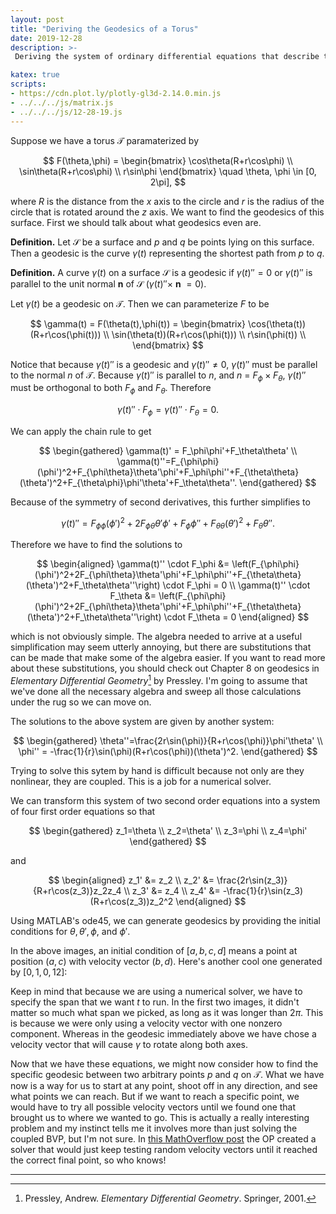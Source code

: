 ```yaml
---
layout: post
title: "Deriving the Geodesics of a Torus"
date: 2019-12-28
description: >-
 Deriving the system of ordinary differential equations that describe the geodesics of a torus.

katex: true
scripts:
- https://cdn.plot.ly/plotly-gl3d-2.14.0.min.js
- ../../../js/matrix.js
- ../../../js/12-28-19.js
---
```


Suppose we have a torus $\mathcal{T}$ paramaterized by

$$
F(\theta,\phi) = \begin{bmatrix}
\cos\theta(R+r\cos\phi) \\
\sin\theta(R+r\cos\phi) \\
r\sin\phi
\end{bmatrix} \quad \theta, \phi \in [0, 2\pi],
$$

<div class="col-10 offset-1" id="torus"></div>

where $R$ is the distance from the $x$ axis to the circle and $r$ is the radius of the circle that is rotated around the $z$ axis. We want to find the geodesics of this surface. First we should talk about what geodesics even are.

**Definition.** Let $\mathcal{S}$ be a surface and $p$ and $q$ be points lying on this surface. Then a geodesic is the curve $\gamma(t)$ representing the shortest path from $p$ to $q$.

**Definition.** A curve $\gamma(t)$ on a surface $\mathcal{S}$ is a geodesic if $\gamma(t)'' = 0$ or $\gamma(t)''$ is parallel to the unit normal **n** of $\mathcal{S}$ ($\gamma(t)'' \times$ **n** $= 0$).

Let $\gamma(t)$ be a geodesic on $\mathcal{T}$. Then we can parameterize $F$ to be

$$
\gamma(t) = F(\theta(t),\phi(t)) = \begin{bmatrix}
\cos(\theta(t))(R+r\cos(\phi(t))) \\
\sin(\theta(t))(R+r\cos(\phi(t))) \\
r\sin(\phi(t)) \\
\end{bmatrix}
$$

Notice that because $\gamma(t)''$ is a geodesic and $\gamma(t)'' \neq 0$, $\gamma(t)''$ must be parallel to the normal *n* of $\mathcal{T}$. Because $\gamma(t)''$ is parallel to *n*, and *n* = $F_\phi \times F_\theta$, $\gamma(t)''$ must be orthogonal to both $F_\phi$ and $F_\theta$. Therefore

$$\gamma(t)'' \cdot F_\phi=\gamma(t)'' \cdot F_\theta=0.$$

We can apply the chain rule to get

$$
\begin{gathered}
\gamma(t)' = F_\phi\phi'+F_\theta\theta' \\
\gamma(t)''=F_{\phi\phi}(\phi')^2+F_{\phi\theta}\theta'\phi'+F_\phi\phi''+F_{\theta\theta}(\theta')^2+F_{\theta\phi}\phi'\theta'+F_\theta\theta''.
\end{gathered}
$$

Because of the symmetry of second derivatives, this further simplifies to

$$\gamma(t)''=F_{\phi\phi}(\phi')^2+2F_{\phi\theta}\theta'\phi'+F_\phi\phi''+F_{\theta\theta}(\theta')^2+F_\theta\theta''.$$

Therefore we have to find the solutions to

$$
\begin{aligned}
\gamma(t)'' \cdot F_\phi &= \left(F_{\phi\phi}(\phi')^2+2F_{\phi\theta}\theta'\phi'+F_\phi\phi''+F_{\theta\theta}(\theta')^2+F_\theta\theta''\right) \cdot F_\phi = 0 \\
\gamma(t)'' \cdot F_\theta &= \left(F_{\phi\phi}(\phi')^2+2F_{\phi\theta}\theta'\phi'+F_\phi\phi''+F_{\theta\theta}(\theta')^2+F_\theta\theta''\right) \cdot F_\theta = 0
\end{aligned}
$$

which is not obviously simple. The algebra needed to arrive at a useful simplification may seem utterly annoying, but there are substitutions that can be made that make some of the algebra easier. If you want to read more about these substitutions, you should check out Chapter 8 on geodesics in _Elementary Differential Geometry_[^1] by Pressley. I'm going to assume that we've done all the necessary algebra and sweep all those calculations under the rug so we can move on.

The solutions to the above system are given by another system:

$$
\begin{gathered}
\theta''=\frac{2r\sin(\phi)}{R+r\cos(\phi)}\phi'\theta' \\
\phi'' = -\frac{1}{r}\sin(\phi)(R+r\cos(\phi))(\theta')^2.
\end{gathered}
$$

Trying to solve this sytem by hand is difficult because not only are they nonlinear, they are coupled. This is a job for a numerical solver.

We can transform this system of two second order equations into a system of four first order equations so that

$$
\begin{gathered}
z_1=\theta \\
z_2=\theta' \\
z_3=\phi \\
z_4=\phi'
\end{gathered}
$$

and

$$
\begin{aligned}
z_1' &= z_2 \\
z_2' &= \frac{2r\sin(z_3)}{R+r\cos(z_3)}z_2z_4 \\
z_3' &= z_4 \\
z_4' &= -\frac{1}{r}\sin(z_3)(R+r\cos(z_3))z_2^2
\end{aligned}
$$

Using MATLAB's ode45, we can generate geodesics by providing the initial conditions for $\theta, \theta', \phi,$ and $\phi'$.

<div class="col-10 offset-1" id="tpGeod"></div>

In the above images, an initial condition of $[a, b, c, d]$ means a point at position $(a,c)$ with velocity vector $(b,d)$. Here's another cool one generated by $[0, 1, 0, 12]$:

<div class="col-10 offset-1" id="longWind"></div>

Keep in mind that because we are using a numerical solver, we have to specify the span that we want $t$ to run. In the first two images, it didn't matter so much what span we picked, as long as it was longer than $2\pi$. This is because we were only using a velocity vector with one nonzero component. Whereas in the geodesic immediately above we have chose a velocity vector that will cause $\gamma$ to rotate along both axes.

Now that we have these equations, we might now consider how to find the specific geodesic between two arbitrary points $p$ and $q$ on $\mathcal{T}$. What we have now is a way for us to start at any point, shoot off in any direction, and see what points we can reach. But if we want to reach a specific point, we would have to try all possible velocity vectors until we found one that brought us to where we wanted to go. This is actually a really interesting problem and my instinct tells me it involves more than just solving the coupled BVP, but I'm not sure. In [this MathOverflow post](https://mathoverflow.net/questions/222459/determining-geodesics-between-two-points-in-curved-space) the OP created a solver that would just keep testing random velocity vectors until it reached the correct final point, so who knows!

---
[^1]: Pressley, Andrew. _Elementary Differential Geometry_. Springer, 2001.
